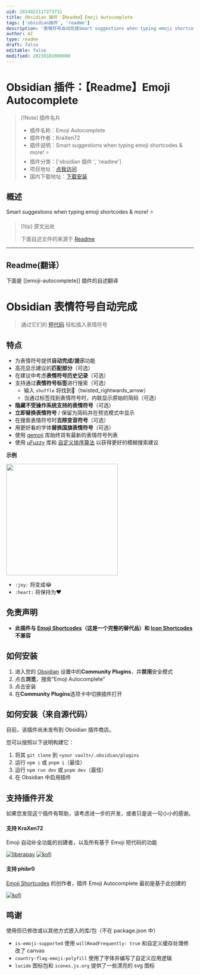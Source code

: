 ```yaml
---
uid: 2024022117273731
title: Obsidian 插件：【Readme】Emoji Autocomplete
tags: ['obsidian插件', 'readme']
description: '表情符号自动完成Smart suggestions when typing emoji shortcodes & more! :star:'
author: AI
type: readme
draft: false
editable: false
modified: 20230101000000
---
```


# Obsidian 插件：【Readme】Emoji Autocomplete

> [!Note] 插件名片
> - 插件名称：Emoji Autocomplete
> - 插件作者：KraXen72
> - 插件说明：Smart suggestions when typing emoji shortcodes & more! :star:
> - 插件分类：['obsidian 插件 ', 'readme']
> - 项目地址：[点我访问](https://github.com/KraXen72/obsidian-emoji-autocomplete)
> - 国内下载地址：[下载安装](https://pkmer.cn/products/plugin/pluginMarket/?emoji-autocomplete)

## 概述

Smart suggestions when typing emoji shortcodes & more! :star:

> [!tip] 原文出处
>
>下面自述文件的来源于 [Readme](https://ghproxy.net/https://raw.githubusercontent.com/KraXen72/obsidian-emoji-autocomplete/master/README.md)
>

---

## Readme(翻译）

下面是 [[emoji-autocomplete]] 插件的自述翻译

# Obsidian 表情符号自动完成

<!-- ![GitHub all releases](https://img.shields.io/github/downloads/phibr0/obsidian-emoji-shortcodes/total) -->

> 通过它们的 [短代码](https://emojibase.dev/shortcodes/) 轻松插入表情符号

## 特点

- 为表情符号提供**自动完成/提示**功能
- 高亮显示建议的**匹配部分**（可选）
- 在建议中考虑**表情符号历史记录**（可选）
- 支持通过**表情符号标签**进行搜索（可选）
  - 输入 `shuffle` 将找到🔀（twisted_rightwards_arrow）
  - 当通过标签找到表情符号时，内联显示原始的简码（可选）
- **隐藏不受操作系统支持的表情符号**（可选）
- **立即替换表情符号** / 保留为简码并在预览模式中显示
- 在搜索表情符号时**去除变音符号**（可选）
- 用更好看的字体**替换国旗表情符号**（可选）
- 使用 [gemoji](https://github.com/wooorm/gemoji) 库始终具有最新的表情符号列表
- 使用 [uFuzzy](https://github.com/leeoniya/uFuzzy) 库和 [自定义排序算法](https://github.com/KraXen72/obsidian-emoji-autocomplete/blob/master/src/main.ts#L148) 以获得更好的模糊搜索建议

**示例**

<p>
    <img height="300" src="https://github.com/KraXen72/obsidian-emoji-autocomplete/assets/21956756/7408384f-2f5e-4edb-8db3-fcfdc685e139">
	<!-- <img width="500" align="right" src="https://user-images.githubusercontent.com/59741989/129605183-1295bfbb-760d-4b45-bf94-452f38f2b54c.gif"> -->
</p>

- `:joy:` 将变成😂
- `:heart:` 将保持为:heart:

## 免责声明

- **此插件与 [Emoji Shortcodes](https://github.com/phibr0/obsidian-emoji-shortcodes)（这是一个完整的替代品）和 [Icon Shortcodes](https://github.com/aidenlx/obsidian-icon-shortcodes) 不兼容**

## 如何安装

1. 进入您的 [Obsidian](https://www.obsidian.md) 设置中的**Community Plugins**，并**禁用**安全模式
2. 点击**浏览**，搜索“Emoji Autocomplete”
3. 点击安装
4. 在**Community Plugins**选项卡中切换插件打开

## 如何安装（来自源代码）

目前，该插件尚未发布到 Obsidian 插件商店。

您可以按照以下说明构建它：

1. 将其 `git clone` 到 `<your vault>/.obsidian/plugins`
2. 运行 `npm i` 或 `pnpm i`（最佳）
3. 运行 `npm run dev` 或 `pnpm dev`（最佳）
4. 在 Obsidian 中启用插件

## 支持插件开发

如果您发现这个插件有帮助，请考虑进一步的开发，或者只是说一句小小的感谢。

#### 支持 KraXen72

Emoji 自动补全功能的创建者，以及所有基于 Emoji 短代码的功能

[![liberapay](https://liberapay.com/assets/widgets/donate.svg)](https://liberapay.com/KraXen72) [![kofi](https://ko-fi.com/img/githubbutton_sm.svg)](https://ko-fi.com/kraxen72)

#### 支持 phibr0

[Emoji Shortcodes](https://github.com/phibr0/obsidian-emoji-shortcodes) 的创作者，插件 Emoji Autocomplete 最初是基于此创建的

[![kofi](https://ko-fi.com/img/githubbutton_sm.svg)](https://ko-fi.com/phibr0)

## 鸣谢

使用但已修改或以其他方式嵌入的库/包（不在 package.json 中）

- `is-emoji-supported` 使用 `willReadFrequently: true` 和自定义缓存处理修改了 canvas
- `country-flag-emoji-polyfill` 使用了字体并编写了自定义应用逻辑
- `lucide` 图标包和 `icones.js.org` 提供了一些漂亮的 svg 图标



